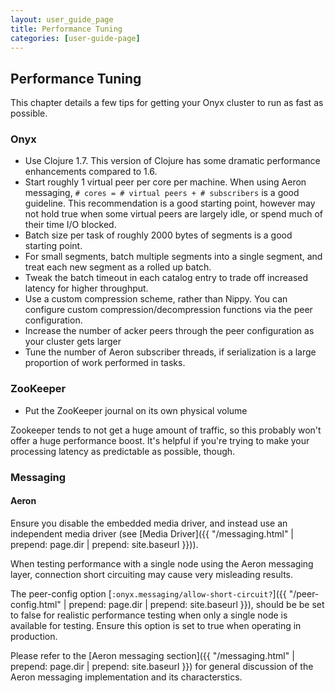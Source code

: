 ```yaml
---
layout: user_guide_page
title: Performance Tuning
categories: [user-guide-page]
---
```


## Performance Tuning

This chapter details a few tips for getting your Onyx cluster to run as fast as possible.

### Onyx

- Use Clojure 1.7. This version of Clojure has some dramatic performance enhancements compared to 1.6.
- Start roughly 1 virtual peer per core per machine.  When using Aeron
  messaging, `# cores = # virtual peers + # subscribers` is a good guideline.
  This recommendation is a good starting point, however may not hold true when
  some virtual peers are largely idle, or spend much of their time I/O blocked.
- Batch size per task of roughly 2000 bytes of segments is a good starting point.
- For small segments, batch multiple segments into a single segment, and treat each new segment as a rolled up batch.
- Tweak the batch timeout in each catalog entry to trade off increased latency for higher throughput.
- Use a custom compression scheme, rather than Nippy. You can configure custom compression/decompression functions via the peer configuration.
- Increase the number of acker peers through the peer configuration as your cluster gets larger
- Tune the number of Aeron subscriber threads, if serialization is a large proportion of work performed in tasks.

### ZooKeeper

- Put the ZooKeeper journal on its own physical volume

Zookeeper tends to not get a huge amount of traffic, so this probably won't offer a huge performance boost. It's helpful if you're trying to make your processing latency as predictable as possible, though.

### Messaging

#### Aeron

Ensure you disable the embedded media driver, and instead use an independent
media driver (see [Media Driver]({{ "/messaging.html" | prepend: page.dir | prepend: site.baseurl }})).

When testing performance with a single node using the Aeron messaging layer,
connection short circuiting may cause very misleading results.

The peer-config option [`:onyx.messaging/allow-short-circuit?`]({{ "/peer-config.html" | prepend: page.dir | prepend: site.baseurl }}),
should be be set to false for realistic performance testing when only a single
node is available for testing. Ensure this option is set to true when operating
in production.

Please refer to the [Aeron messaging section]({{ "/messaging.html" | prepend: page.dir | prepend: site.baseurl }}) for general
discussion of the Aeron messaging implementation and its characterstics.
